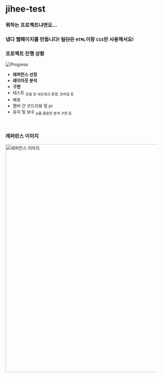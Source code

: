 # jihee-test

### 뭐하는 프로젝트냐면요...
### 냅다 웹페이지를 만듭니다! ~~일단은~~ `HTML`이랑 `CSS`만 사용해서요!

### 프로젝트 진행 상황
![Progress](https://progress-bar.dev/42/?title=Programmingㅤ&width=400&color=1fc5a9)
* **레퍼런스 선정**
* **레이아웃 분석**
* **구현**
* 테스트 <sub>로컬 및 네트워크 환경, 모바일 등</sub>
* 배포
* 멤버 간 코드리뷰 및 pr
* 유지 및 보수 <sub>js를 활용한 동적 구현 등</sub>
</br>

### 레퍼런스 이미지
<img src="https://github.com/JAVA-ggwak-java/jihee-test/assets/47032054/a80d15bb-cf52-449c-855c-8208b35ae783" width="750" title="레퍼런스 이미지">
